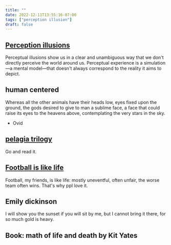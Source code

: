 ```yaml
---
title: ""
date: 2022-12-11T13:55:16-07:00
tags: ["perception illusion"]
draft: false
---
```


## [Perception illusions](https://twitter.com/SteveStuWill/status/1601365439577468929)

Perceptual illusions show us in a clear and unambiguous way that we don't directly perceive the world around us. Perceptual experience is a simulation—a mental model—that doesn't always correspond to the reality it aims to depict.

## human centered

Whereas all the other animals have their heads low, eyes fixed upon the ground, the gods desired to give to man a sublime face, a face that could raise its eyes to the heavens above, contemplating the very stars in the sky.

- Ovid

## [pelagia trilogy](https://twitter.com/Ljiljana1972/status/1601936961639424001)

Go and read it.

## [Football is like life](https://twitter.com/Ljiljana1972/status/1601506053375799296)

Football, my friends, is like life: mostly uneventful, often unfair, the worse team often wins. That's why ppl love it.

## Emily dickinson

I will show you the sunset if you will sit by me, but I cannot bring it there, for so much gold is heavy.

## Book: math of life and death by Kit Yates



